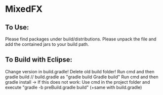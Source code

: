 # MixedFX

## To Use:
Please find packages under build/distributions.
Please unpack the file and add the contained jars to your build path.

## To Build with Eclipse:
Change version in build.gradle!
Delete old build folder!
Run cmd and then gradle build // build.gradle as "gradle build Gradle build"
Run cmd and then gradle install
-> If this does not work: Use cmd in the project folder and execute "gradle -b preBuild.gradle build" (+same with build.gradle)